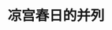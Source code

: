 ---
logo: images/official_game/凉宫春日的并列.jpg
title: 凉宫春日的并列
subTitle: 于2009年3月26日发售的冒险类游戏，Wii平台，开发商为SEGA;与《凉宫春日的直列》为同系列

category: 官方游戏

hasResource: true
downloadList:
  - intro: 日版
    size: 2.73GB
    link: 
  - intro: 云盘 提取码:7bdw
    size: 2.73GB
    link: https://pan.baidu.com/s/1ZOqZ1TS8HgJo5id-Vt652A

downloadContent: |
  《凉宫春日的并列》是于2009年3月26日发售的冒险类游戏，Wii平台，开发商为SEGA;与《凉宫春日的直列》为同系列。<br><br>
  剧情介绍：<br>
  在高一暑假的某一天，凉宫春日很“幸运”的在街头抽中了去一艘豪华的奖券。奖券规定，包括春日在内，共有十个人可以参与这次幸运之旅。于是，SOS团的全体成员，包括谷口，国木，鹤屋，虚妹在内的共九人来到豪华游轮上，准备渡过快乐的暑假。在快要登船的时候，她们遇到了一个自称三栖丸美琴的女孩，女孩似乎因为没有船票而苦恼着。于是，春日善心大发，把她作为SOS团的临时团员而使她拥有了上船的权力。在船上，春日一行遇到了名叫伊集院泰一郎的富家子弟在举行“选新娘大会”，而那个名叫三栖丸美琴的女孩竟然是伊集院泰一郎的原未婚妻，而伊集院泰一郎竟然对她没有什么印象了。为此，春日行使团长的权威决心揭开伊集与美琴之间的秘密。就在事情调查进行的过程中，SOS团的团员们发现由于春日的力量，漫无止境的一天开始了……<br><br>
  该作中3D的人物模型与PS2游戏《名侦探柯南-大英帝国的遗产》一样十分吸引人，故事虽然基本上还是传统的事件触发型游戏，但是也有自己的特点。
---